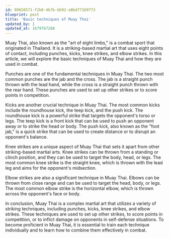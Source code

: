 ```yaml
---
id: 09658571-f2b0-4b7b-bb92-a8bd77169773
blueprint: post
title: 'Basic techniques of Muay Thai'
updated_by: 1
updated_at: 1679767260
---
```

Muay Thai, also known as the "art of eight limbs," is a combat sport that originated in Thailand. It is a striking-based martial art that uses eight points of contact, including punches, kicks, knee strikes, and elbow strikes. In this article, we will explore the basic techniques of Muay Thai and how they are used in combat.

Punches are one of the fundamental techniques in Muay Thai. The two most common punches are the jab and the cross. The jab is a straight punch thrown with the lead hand, while the cross is a straight punch thrown with the rear hand. These punches are used to set up other strikes or to score points in competition.

Kicks are another crucial technique in Muay Thai. The most common kicks include the roundhouse kick, the teep kick, and the push kick. The roundhouse kick is a powerful strike that targets the opponent's torso or legs. The teep kick is a front kick that can be used to push an opponent away or to strike the head or body. The push kick, also known as the "foot jab," is a quick strike that can be used to create distance or to disrupt an opponent's balance.

Knee strikes are a unique aspect of Muay Thai that sets it apart from other striking-based martial arts. Knee strikes can be thrown from a standing or clinch position, and they can be used to target the body, head, or legs. The most common knee strike is the straight knee, which is thrown with the lead leg and aims for the opponent's midsection.

Elbow strikes are also a significant technique in Muay Thai. Elbows can be thrown from close range and can be used to target the head, body, or legs. The most common elbow strike is the horizontal elbow, which is thrown across the opponent's face or body.

In conclusion, Muay Thai is a complex martial art that utilizes a variety of striking techniques, including punches, kicks, knee strikes, and elbow strikes. These techniques are used to set up other strikes, to score points in competition, or to inflict damage on opponents in self-defense situations. To become proficient in Muay Thai, it is essential to train each technique individually and to learn how to combine them effectively in combat.
